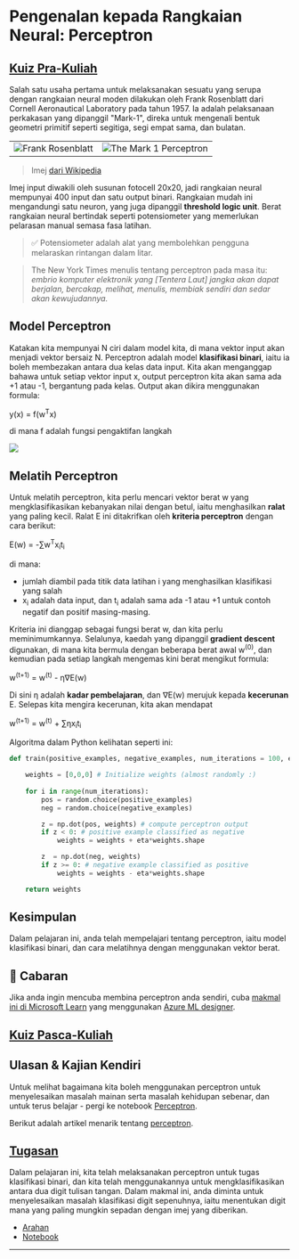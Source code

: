 <!--
CO_OP_TRANSLATOR_METADATA:
{
  "original_hash": "c34cbba802058b6fa267e1a294d4e510",
  "translation_date": "2025-09-23T10:53:39+00:00",
  "source_file": "lessons/3-NeuralNetworks/03-Perceptron/README.md",
  "language_code": "ms"
}
-->
# Pengenalan kepada Rangkaian Neural: Perceptron

## [Kuiz Pra-Kuliah](https://ff-quizzes.netlify.app/en/ai/quiz/5)

Salah satu usaha pertama untuk melaksanakan sesuatu yang serupa dengan rangkaian neural moden dilakukan oleh Frank Rosenblatt dari Cornell Aeronautical Laboratory pada tahun 1957. Ia adalah pelaksanaan perkakasan yang dipanggil "Mark-1", direka untuk mengenali bentuk geometri primitif seperti segitiga, segi empat sama, dan bulatan.

|      |      |
|--------------|-----------|
|<img src='images/Rosenblatt-wikipedia.jpg' alt='Frank Rosenblatt'/> | <img src='images/Mark_I_perceptron_wikipedia.jpg' alt='The Mark 1 Perceptron' />|

> Imej [dari Wikipedia](https://en.wikipedia.org/wiki/Perceptron)

Imej input diwakili oleh susunan fotocell 20x20, jadi rangkaian neural mempunyai 400 input dan satu output binari. Rangkaian mudah ini mengandungi satu neuron, yang juga dipanggil **threshold logic unit**. Berat rangkaian neural bertindak seperti potensiometer yang memerlukan pelarasan manual semasa fasa latihan.

> ✅ Potensiometer adalah alat yang membolehkan pengguna melaraskan rintangan dalam litar.

> The New York Times menulis tentang perceptron pada masa itu: *embrio komputer elektronik yang [Tentera Laut] jangka akan dapat berjalan, bercakap, melihat, menulis, membiak sendiri dan sedar akan kewujudannya.*

## Model Perceptron

Katakan kita mempunyai N ciri dalam model kita, di mana vektor input akan menjadi vektor bersaiz N. Perceptron adalah model **klasifikasi binari**, iaitu ia boleh membezakan antara dua kelas data input. Kita akan menganggap bahawa untuk setiap vektor input x, output perceptron kita akan sama ada +1 atau -1, bergantung pada kelas. Output akan dikira menggunakan formula:

y(x) = f(w<sup>T</sup>x)

di mana f adalah fungsi pengaktifan langkah

<!-- img src="http://www.sciweavers.org/tex2img.php?eq=f%28x%29%20%3D%20%5Cbegin%7Bcases%7D%0A%20%20%20%20%20%20%20%20%20%2B1%20%26%20x%20%5Cgeq%200%20%5C%5C%0A%20%20%20%20%20%20%20%20%20-1%20%26%20x%20%3C%200%0A%20%20%20%20%20%20%20%5Cend%7Bcases%7D%20%5C%5C%0A&bc=White&fc=Black&im=jpg&fs=12&ff=arev&edit=0" align="center" border="0" alt="f(x) = \begin{cases} +1 & x \geq 0 \\ -1 & x < 0 \end{cases} \\" width="154" height="50" / -->
<img src="images/activation-func.png"/>

## Melatih Perceptron

Untuk melatih perceptron, kita perlu mencari vektor berat w yang mengklasifikasikan kebanyakan nilai dengan betul, iaitu menghasilkan **ralat** yang paling kecil. Ralat E ini ditakrifkan oleh **kriteria perceptron** dengan cara berikut:

E(w) = -&sum;w<sup>T</sup>x<sub>i</sub>t<sub>i</sub>

di mana:

* jumlah diambil pada titik data latihan i yang menghasilkan klasifikasi yang salah
* x<sub>i</sub> adalah data input, dan t<sub>i</sub> adalah sama ada -1 atau +1 untuk contoh negatif dan positif masing-masing.

Kriteria ini dianggap sebagai fungsi berat w, dan kita perlu meminimumkannya. Selalunya, kaedah yang dipanggil **gradient descent** digunakan, di mana kita bermula dengan beberapa berat awal w<sup>(0)</sup>, dan kemudian pada setiap langkah mengemas kini berat mengikut formula:

w<sup>(t+1)</sup> = w<sup>(t)</sup> - &eta;&nabla;E(w)

Di sini &eta; adalah **kadar pembelajaran**, dan &nabla;E(w) merujuk kepada **kecerunan** E. Selepas kita mengira kecerunan, kita akan mendapat

w<sup>(t+1)</sup> = w<sup>(t)</sup> + &sum;&eta;x<sub>i</sub>t<sub>i</sub>

Algoritma dalam Python kelihatan seperti ini:

```python
def train(positive_examples, negative_examples, num_iterations = 100, eta = 1):

    weights = [0,0,0] # Initialize weights (almost randomly :)
        
    for i in range(num_iterations):
        pos = random.choice(positive_examples)
        neg = random.choice(negative_examples)

        z = np.dot(pos, weights) # compute perceptron output
        if z < 0: # positive example classified as negative
            weights = weights + eta*weights.shape

        z  = np.dot(neg, weights)
        if z >= 0: # negative example classified as positive
            weights = weights - eta*weights.shape

    return weights
```

## Kesimpulan

Dalam pelajaran ini, anda telah mempelajari tentang perceptron, iaitu model klasifikasi binari, dan cara melatihnya dengan menggunakan vektor berat.

## 🚀 Cabaran

Jika anda ingin mencuba membina perceptron anda sendiri, cuba [makmal ini di Microsoft Learn](https://docs.microsoft.com/en-us/azure/machine-learning/component-reference/two-class-averaged-perceptron?WT.mc_id=academic-77998-cacaste) yang menggunakan [Azure ML designer](https://docs.microsoft.com/en-us/azure/machine-learning/concept-designer?WT.mc_id=academic-77998-cacaste).

## [Kuiz Pasca-Kuliah](https://ff-quizzes.netlify.app/en/ai/quiz/6)

## Ulasan & Kajian Kendiri

Untuk melihat bagaimana kita boleh menggunakan perceptron untuk menyelesaikan masalah mainan serta masalah kehidupan sebenar, dan untuk terus belajar - pergi ke notebook [Perceptron](Perceptron.ipynb).

Berikut adalah artikel menarik tentang [perceptron](https://towardsdatascience.com/what-is-a-perceptron-basics-of-neural-networks-c4cfea20c590).

## [Tugasan](lab/README.md)

Dalam pelajaran ini, kita telah melaksanakan perceptron untuk tugas klasifikasi binari, dan kita telah menggunakannya untuk mengklasifikasikan antara dua digit tulisan tangan. Dalam makmal ini, anda diminta untuk menyelesaikan masalah klasifikasi digit sepenuhnya, iaitu menentukan digit mana yang paling mungkin sepadan dengan imej yang diberikan.

* [Arahan](lab/README.md)
* [Notebook](lab/PerceptronMultiClass.ipynb)

---

